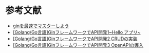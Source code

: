 # 参考文献
- [ginを最速でマスターしよう](https://qiita.com/Syoitu/items/8e7e3215fb7ac9dabc3a)
- [[Golang/Go言語]GinフレームワークでAPI開発1~Hello アプリ~](https://selfnote.work/20211115/programming/golang-gin-api-1/)
- [[Golang/Go言語]GinフレームワークでAPI開発2 CRUDの実装](https://selfnote.work/20211120/programming/golang-gin-api-2/)
- [[Golang/Go言語]GinフレームワークでAPI開発3 OpenAPIの導入](https://selfnote.work/20211125/programming/golang-gin-api-3/)